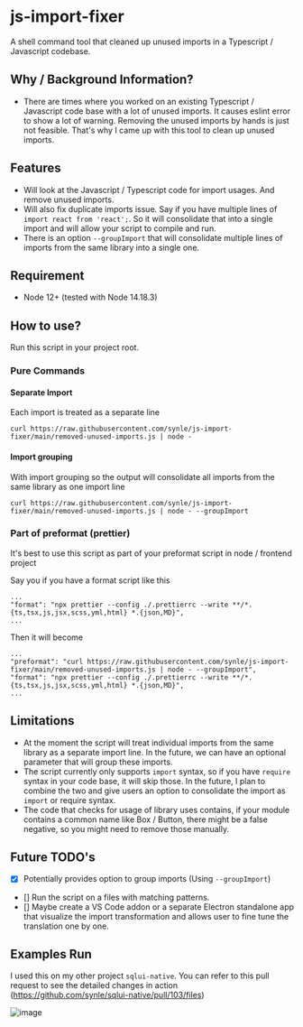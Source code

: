 # js-import-fixer
A shell command tool that cleaned up unused imports in a Typescript / Javascript codebase.

## Why / Background Information?
- There are times where you worked on an existing Typescript / Javascript code base with a lot of unused imports. It causes eslint error to show a lot of warning. Removing the unused imports by hands is just not feasible. That's why I came up with this tool to clean up unused imports.

## Features
- Will look at the Javascript / Typescript code for import usages. And remove unused imports.
- Will also fix duplicate imports issue. Say if you have multiple lines of `import react from 'react';`. So it will consolidate that into a single import and will allow your script to compile and run.
- There is an option `--groupImport` that will consolidate multiple lines of imports from the same library into a single one.

## Requirement
- Node 12+ (tested with Node 14.18.3)

## How to use?
Run this script in your project root.

### Pure Commands
#### Separate Import
Each import is treated as a separate line
```
curl https://raw.githubusercontent.com/synle/js-import-fixer/main/removed-unused-imports.js | node -
```

#### Import grouping
With import grouping so the output will consolidate all imports from the same library as one import line
```
curl https://raw.githubusercontent.com/synle/js-import-fixer/main/removed-unused-imports.js | node - --groupImport
```

### Part of preformat (prettier)
It's best to use this script as part of your preformat script in node / frontend project

Say you if you have a format script like this

```
...
"format": "npx prettier --config ./.prettierrc --write **/*.{ts,tsx,js,jsx,scss,yml,html} *.{json,MD}",
...
```

Then it will become
```
...
"preformat": "curl https://raw.githubusercontent.com/synle/js-import-fixer/main/removed-unused-imports.js | node - --groupImport",
"format": "npx prettier --config ./.prettierrc --write **/*.{ts,tsx,js,jsx,scss,yml,html} *.{json,MD}",
...
```

## Limitations
- At the moment the script will treat individual imports from the same library as a separate import line. In the future, we can have an optional parameter that will group these imports.
- The script currently only supports `import` syntax, so if you have `require` syntax in your code base, it will skip those. In the future, I plan to combine the two and give users an option to consolidate the import as `import` or require syntax.
- The code that checks for usage of library uses contains, if your module contains a common name like Box / Button, there might be a false negative, so you might need to remove those manually.

## Future TODO's
- [X] Potentially provides option to group imports (Using `--groupImport`)
- [] Run the script on a files with matching patterns.
- [] Maybe create a VS Code addon or a separate Electron standalone app that visualize the import transformation and allows user to fine tune the translation one by one.

## Examples Run
I used this on my other project `sqlui-native`. You can refer to this pull request to see the detailed changes in action (https://github.com/synle/sqlui-native/pull/103/files)

![image](https://user-images.githubusercontent.com/3792401/153304896-1793b072-05f5-439a-930e-d6c7ec9a7161.png)

